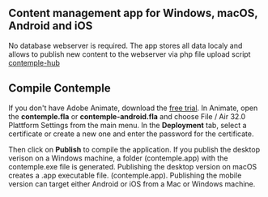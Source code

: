 ## Content management app for Windows, macOS, Android and iOS

No database webserver is required. The app stores all data localy and allows to publish new content to the webserver via php file upload script [contemple-hub](https://github.com/contempleapp/cthub-php)

## Compile Contemple

If you don't have Adobe Animate, download the [free trial](https://www.adobe.com/downloads.html).
In Animate, open the **contemple.fla** or **contemple-android.fla** and choose File / Air 32.0 Plattform Settings from the main menu. In the **Deployment** tab, select a certificate or create a new one and enter the password for the certificate.

Then click on **Publish** to compile the application. If you publish the desktop verison on a Windows machine, a folder (contemple.app) with the contemple.exe file is generated. Publishing the desktop version on macOS creates a .app executable file. (contemple.app). Publishing the mobile version can target either Android or iOS from a Mac or Windows machine.



